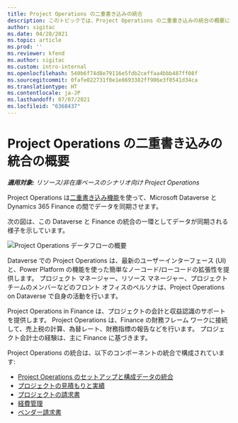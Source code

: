 ```yaml
---
title: Project Operations の二重書き込みの統合
description: このトピックでは、Project Operations の二重書き込みの統合の概要について説明します。
author: sigitac
ms.date: 04/28/2021
ms.topic: article
ms.prod: ''
ms.reviewer: kfend
ms.author: sigitac
ms.custom: intro-internal
ms.openlocfilehash: 540b6f74d8e79116e5fdb2ceffaa4bbb487ff08f
ms.sourcegitcommit: 0fafe022731f0e1e8693382ff906e3f8541d34ca
ms.translationtype: HT
ms.contentlocale: ja-JP
ms.lasthandoff: 07/07/2021
ms.locfileid: "6368437"
---
```

# <a name="project-operations-dual-write-integration-overview"></a>Project Operations の二重書き込みの統合の概要

_**適用対象:** リソース/非在庫ベースのシナリオ向け Project Operations_

Project Operations は[二重書き込み機能](/dynamics365/fin-ops-core/dev-itpro/data-entities/dual-write/dual-write-home-page)を使って、Microsoft Dataverse と Dynamics 365 Finance の間でデータを同期させます。

次の図は、この Dataverse と Finance の統合の一環としてデータが同期される様子を示しています。

![Project Operations データフローの概要](./media/ProjectOperationsFlows.jpg)

Dataverse での Project Operations は、最新のユーザーインターフェース (UI) と、Power Platform の機能を使った簡単なノーコード/ローコードの拡張性を提供します。 プロジェクト マネージャー、リソース マネージャー、プロジェクト チームのメンバーなどのフロント オフィスのペルソナは、Project Operations on Dataverse で自身の活動を行います。

Project Operations in Finance は、プロジェクトの会計と収益認識のサポートを提供します。 Project Operations は、Finance の財務フレーム ワークに接続して、売上税の計算、為替レート、財務指標の報告などを行います。 プロジェクト会計士の経験は、主に Finance に基づきます。

Project Operations の統合は、以下のコンポーネントの統合で構成されています:


- [Project Operations のセットアップと構成データの統合](resource-dual-write-setup-integration.md) 
- [プロジェクトの見積もりと実績](resource-dual-write-estimates-actuals.md)
- [プロジェクトの請求書](resource-dual-write-project-invoice.md)
- [経費管理](resource-dual-write-expense.md)
- [ベンダー請求書](resource-dual-write-vendor-invoice.md)
